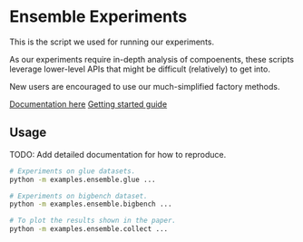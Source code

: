 # Ensemble Experiments

This is the script we used for running our experiments.

As our experiments require in-depth analysis of compoenents, these scripts leverage lower-level APIs that might be difficult (relatively) to get into.

New users are encouraged to use our much-simplified factory methods.

[Documentation here](https://rentruewang.github.io/bocoel/references/factories/)
[Getting started guide](https://github.com/rentruewang/bocoel/tree/main/examples/getting_started)

## Usage

TODO: Add detailed documentation for how to reproduce.

```bash
# Experiments on glue datasets.
python -m examples.ensemble.glue ...

# Experiments on bigbench dataset.
python -m examples.ensemble.bigbench ...

# To plot the results shown in the paper.
python -m examples.ensemble.collect ...
```
